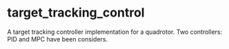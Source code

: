 # target_tracking_control
A target tracking controller implementation for a quadrotor. Two controllers: PID and MPC have been considers. 
